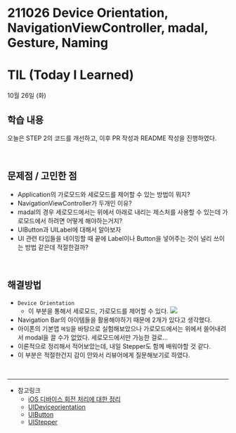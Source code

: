 # 211026 Device Orientation, NavigationViewController, madal, Gesture, Naming
# TIL (Today I Learned)

10월 26일 (화)

## 학습 내용
오늘은 STEP 2의 코드를 개선하고, 이후 PR 작성과 README 작성을 진행하였다.

&nbsp;

## 문제점 / 고민한 점
- Application의 가로모드와 세로모드를 제어할 수 있는 방법이 뭐지?
- NavigationViewController가 두개인 이유?
- madal의 경우 세로모드에서는 위에서 아래로 내리는 제스처를 사용할 수 있는데 가로모드에서 하려면 어떻게 해야하는거지?
- UIButton과 UILabel에 대해서 알아보자
- UI 관련 타입들을 네이밍할 때 끝에 Label이나 Button을 넣어주는 것이 널리 쓰이는 방법 같은데 적절한걸까?

&nbsp;
## 해결방법
- `Device Orientation`
    - 이 부분을 통해서 세로모드, 가로모드를 제어할 수 있다.
![](https://i.imgur.com/g4JYmeB.png)
- Navigation Bar의 아이템들을 활용해야하기 때문에 2개가 있다고 생각했다.
- 아이폰의 기본앱 `메일`을 바탕으로 실험해보았으나 가로모드에서는 위에서 쓸어내려서 modal을 끌 수가 없었다. 세로모드에서만 가능한 걸로...
- 이론적으로 정리해서 적어보았는데, 내일 Stepper도 함께 배워야할 것 같다.
- 이 부분은 적절한건지 감이 안와서 리뷰어에게 질문해보기로 하였다.

&nbsp;

---

- 참고링크
    - [iOS 디바이스 회전 처리에 대한 정리](https://jongwonwoo.medium.com/ios-%EB%94%94%EB%B0%94%EC%9D%B4%EC%8A%A4-%ED%9A%8C%EC%A0%84-%EC%B2%98%EB%A6%AC%EC%97%90-%EB%8C%80%ED%95%9C-%EC%A0%95%EB%A6%AC-340f37204a27)
    - [UIDeviceorientation](https://developer.apple.com/documentation/uikit/uideviceorientation)
    - [UIButton](https://developer.apple.com/documentation/uikit/uibutton)
    - [UIStepper](https://developer.apple.com/documentation/uikit/uilabel)
